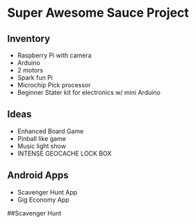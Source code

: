 # Super Awesome Sauce Project

## Inventory
- Raspberry Pi with camera
- Arduino
- 2 motors
- Spark fun Pi
- Microchip Pick processor 
- Beginner Stater kit for electronics w/ mini Arduino

## Ideas
- Enhanced Board Game
- Pinball like game
- Music light show
- INTENSE GEOCACHE LOCK BOX

## Android Apps
- Scavenger Hunt App
- Gig Economy App
 
 ##Scavenger Hunt
 